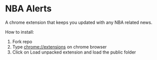 # NBA Alerts

A chrome extension that keeps you updated with any NBA related news.

How to install:

1) Fork repo
2) Type [chrome://extensions](chrome://extensions) on chrome browser
3) Click on Load unpacked extension and load the public folder
